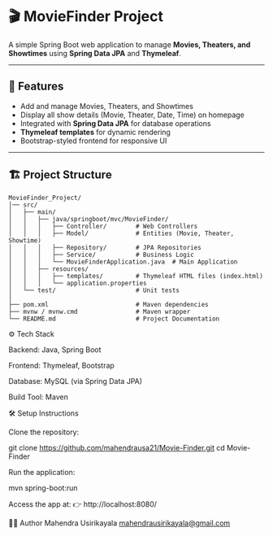 # 🎬 MovieFinder Project
A simple Spring Boot web application to manage **Movies, Theaters, and Showtimes** using **Spring Data JPA** and **Thymeleaf**.

---

## 🚀 Features
- Add and manage Movies, Theaters, and Showtimes  
- Display all show details (Movie, Theater, Date, Time) on homepage  
- Integrated with **Spring Data JPA** for database operations  
- **Thymeleaf templates** for dynamic rendering  
- Bootstrap-styled frontend for responsive UI  

---

## 🏗️ Project Structure
```
MovieFinder_Project/
│── src/
│   ├── main/
│   │   ├── java/springboot/mvc/MovieFinder/
│   │   │   ├── Controller/        # Web Controllers
│   │   │   ├── Model/             # Entities (Movie, Theater, Showtime)
│   │   │   ├── Repository/        # JPA Repositories
│   │   │   ├── Service/           # Business Logic
│   │   │   └── MovieFinderApplication.java  # Main Application
│   │   ├── resources/
│   │   │   ├── templates/         # Thymeleaf HTML files (index.html)
│   │   │   └── application.properties
│   └── test/                      # Unit tests
│
├── pom.xml                        # Maven dependencies
├── mvnw / mvnw.cmd                # Maven wrapper
└── README.md                      # Project Documentation
```
⚙️ Tech Stack

Backend: Java, Spring Boot

Frontend: Thymeleaf, Bootstrap

Database: MySQL (via Spring Data JPA)

Build Tool: Maven

🛠️ Setup Instructions

Clone the repository:

git clone https://github.com/mahendrausa21/Movie-Finder.git
cd Movie-Finder


Run the application:

mvn spring-boot:run


Access the app at:
👉 http://localhost:8080/

👨‍💻 Author
Mahendra Usirikayala
mahendrausirikayala@gmail.com

